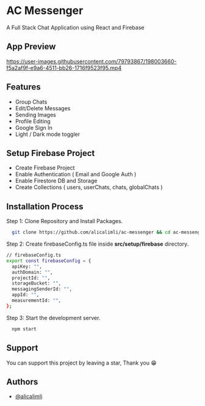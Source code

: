 # AC Messenger

A Full Stack Chat Application using React and Firebase

## App Preview

https://user-images.githubusercontent.com/79793867/198003660-f5a2af9f-e9a6-4511-bb26-1716f9523f95.mp4


## Features

- Group Chats
- Edit/Delete Messages
- Sending Images
- Profile Editing
- Google Sign In
- Light / Dark mode toggler

## Setup Firebase Project

- Create Firebase Project
- Enable Authentication ( Email and Google Auth )
- Enable Firestore DB and Storage
- Create Collections ( users, userChats, chats, globalChats )

## Installation Process

Step 1: Clone Repository and Install Packages.

```bash
  git clone https://github.com/alicalimli/ac-messenger && cd ac-messenger && npm install
```

Step 2: Create firebaseConfig.ts file inside **src/setup/firebase** directory.

```bash
// firebaseConfig.ts
export const firebaseConfig = {
  apiKey: "",
  authDomain: "",
  projectId: "",
  storageBucket: "",
  messagingSenderId: "",
  appId: "",
  measurementId: "",
};

```

Step 3: Start the development server.

```bash
  npm start
```

## Support

You can support this project by leaving a star, Thank you 😁

## Authors

- [@alicalimli](https://www.github.com/alicalimli)
